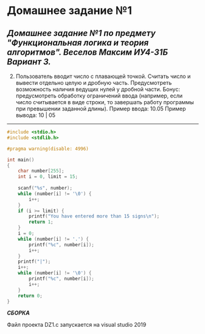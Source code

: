 # Домашнее задание №1
___Домашнее задание №1 по предмету "Функциональная логика и теория алгоритмов".
Веселов Максим ИУ4-31Б Вариант 3.___
---------------------------------------------------------------------------
2. Пользователь вводит число с плавающей точкой. Считать число и вывести отдельно целую и дробную часть. Предусмотреть возможность наличия ведущих нулей у дробной части.
Бонус: предусмотреть обработку ограничений ввода (например, если число считывается в виде строки, то завершать работу программы при превышении заданной длины).
Пример ввода: 10.05
Пример вывода: 10 | 05
---------------------------------------------------------------------------
```c
#include <stdio.h>
#include <stdlib.h>

#pragma warning(disable: 4996)

int main()
{
    char number[255];                                                         // массив для ввода строки
    int i = 0, limit = 15;                                                    // i - индексная переменная для прохода по строке,
                                                                              // limit - ограничение максимальной длины ввода
    scanf("%s", number);                                                      // ввод строки с клавиатуры
    while (number[i] != '\0') {                                               // пока не дойдём до символа конца строки
        i++;                                                                  // идём вправо
    }                                                                         // цикл заканчивается - мы на последнем введённом символе
    if (i >= limit) {                                                         // если его индекс больше, чем установленное ограничение, то
        printf("You have entered more than 15 signs\n");                      // выводим предупреждение
        return 1;                                                             // и завершаем программу с аварийным кодом выхода
    }
    i = 0;                                                                    // возвращаемся в начало строки
    while (number[i] != '.') {                                                // пока не найдём точку
        printf("%c", number[i]);                                              // выводим все символы подряд
        i++;                                                                  // и переходим к следующему
    }
    printf("|");                                                              // вместо точки выводим вертикальную черту
    i++;                                                                      // пропускаем точку, переходим к началу дробной части
    while (number[i] != '\0') {                                               // идём до конца введённой строки
        printf("%c", number[i]);                                              // выводим символы из дробной части
        i++;                                                                  // и переходим к следующему
    }
    return 0;                                                                 // конец главной функции
}
```
___СБОРКА___

Файл проекта DZ1.c запускается на visual studio 2019
